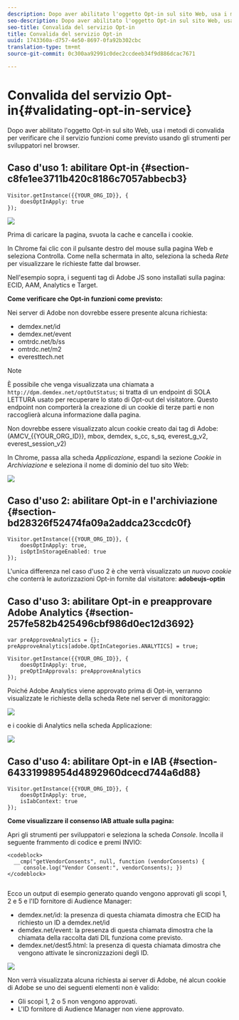 ```yaml
---
description: Dopo aver abilitato l'oggetto Opt-in sul sito Web, usa i metodi di convalida per verificare che il servizio funzioni come previsto usando gli strumenti per sviluppatori nel browser.
seo-description: Dopo aver abilitato l'oggetto Opt-in sul sito Web, usa i metodi di convalida per verificare che il servizio funzioni come previsto usando gli strumenti per sviluppatori nel browser.
seo-title: Convalida del servizio Opt-in
title: Convalida del servizio Opt-in
uuid: 1743360a-d757-4e50-8697-0fa92b302cbc
translation-type: tm+mt
source-git-commit: 0c300aa92991c0dec2ccdeeb34f9d886dcac7671

---
```



# Convalida del servizio Opt-in{#validating-opt-in-service}

Dopo aver abilitato l'oggetto Opt-in sul sito Web, usa i metodi di convalida per verificare che il servizio funzioni come previsto usando gli strumenti per sviluppatori nel browser.

## Caso d'uso 1: abilitare Opt-in {#section-c8fe1ee3711b420c8186c7057abbecb3}

```
Visitor.getInstance({{YOUR_ORG_ID}}, { 
    doesOptInApply: true 
});
```

![](assets/use_case_1_1.png)

Prima di caricare la pagina, svuota la cache e cancella i cookie.

In Chrome fai clic con il pulsante destro del mouse sulla pagina Web e seleziona Controlla. Come nella schermata in alto, seleziona la scheda *Rete* per visualizzare le richieste fatte dal browser.

Nell'esempio sopra, i seguenti tag di Adobe JS sono installati sulla pagina: ECID, AAM, Analytics e Target.

**Come verificare che Opt-in funzioni come previsto:**

Nei server di Adobe non dovrebbe essere presente alcuna richiesta:

* demdex.net/id
* demdex.net/event
* omtrdc.net/b/ss
* omtrdc.net/m2
* everesttech.net

>[!NOTE]
>
>È possibile che venga visualizzata una chiamata a `http://dpm.demdex.net/optOutStatus`; si tratta di un endpoint di SOLA LETTURA usato per recuperare lo stato di Opt-out del visitatore. Questo endpoint non comporterà la creazione di un cookie di terze parti e non raccoglierà alcuna informazione dalla pagina.

Non dovrebbe essere visualizzato alcun cookie creato dai tag di Adobe: (AMCV_{{YOUR_ORG_ID}}, mbox, demdex, s_cc, s_sq, everest_g_v2, everest_session_v2)

In Chrome, passa alla scheda *Applicazione*, espandi la sezione *Cookie* in *Archiviazione* e seleziona il nome di dominio del tuo sito Web:

![](assets/use_case_1_2.png)

## Caso d'uso 2: abilitare Opt-in e l'archiviazione  {#section-bd28326f52474fa09a2addca23ccdc0f}

```
Visitor.getInstance({{YOUR_ORG_ID}}, { 
    doesOptInApply: true, 
    isOptInStorageEnabled: true 
});
```

L'unica differenza nel caso d'uso 2 è che verrà visualizzato *un nuovo cookie* che conterrà le autorizzazioni Opt-in fornite dal visitatore: **adobeujs-optin**

## Caso d'uso 3: abilitare Opt-in e preapprovare Adobe Analytics  {#section-257fe582b425496cbf986d0ec12d3692}

```
var preApproveAnalytics = {}; 
preApproveAnalytics[adobe.OptInCategories.ANALYTICS] = true;

Visitor.getInstance({{YOUR_ORG_ID}}, { 
    doesOptInApply: true, 
    preOptInApprovals: preApproveAnalytics 
});
```

Poiché Adobe Analytics viene approvato prima di Opt-in, verranno visualizzate le richieste della scheda Rete nel server di monitoraggio:

![](assets/use_case_3_1.png)

e i cookie di Analytics nella scheda Applicazione:

![](assets/use_case_3_2.png)

## Caso d'uso 4: abilitare Opt-in e IAB  {#section-64331998954d4892960dcecd744a6d88}

```
Visitor.getInstance({{YOUR_ORG_ID}}, { 
    doesOptInApply: true, 
    isIabContext: true 
});
```

**Come visualizzare il consenso IAB attuale sulla pagina:**

Apri gli strumenti per sviluppatori e seleziona la scheda *Console*. Incolla il seguente frammento di codice e premi INVIO:

```
<codeblock>
  __cmp("getVendorConsents", null, function (vendorConsents) { 
     console.log("Vendor Consent:", vendorConsents); }) 
</codeblock>  
  
```

Ecco un output di esempio generato quando vengono approvati gli scopi 1, 2 e 5 e l'ID fornitore di Audience Manager:

* demdex.net/id: la presenza di questa chiamata dimostra che ECID ha richiesto un ID a demdex.net/id
* demdex.net/event: la presenza di questa chiamata dimostra che la chiamata della raccolta dati DIL funziona come previsto.
* demdex.net/dest5.html: la presenza di questa chiamata dimostra che vengono attivate le sincronizzazioni degli ID.

![](assets/use_case_4_1.png)

Non verrà visualizzata alcuna richiesta ai server di Adobe, né alcun cookie di Adobe se uno dei seguenti elementi non è valido:

* Gli scopi 1, 2 o 5 non vengono approvati.
* L'ID fornitore di Audience Manager non viene approvato.